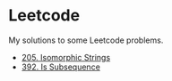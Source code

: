 # Leetcode
My solutions to some Leetcode problems.

- [205. Isomorphic Strings](./205.java)
- [392. Is Subsequence](./392.java) 
